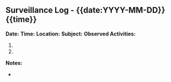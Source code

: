## Surveillance Log - {{date:YYYY-MM-DD}} {{time}}

**Date:** 
**Time:** 
**Location:** 
**Subject:** 
**Observed Activities:** 
1. <!-- Description of activity and time -->
2. <!-- Description of activity and time -->

**Notes:** 
- <!-- Example: Any unusual behavior or patterns -->

<!-- Note: Detailed surveillance logs help track subjects and identify patterns over time. -->